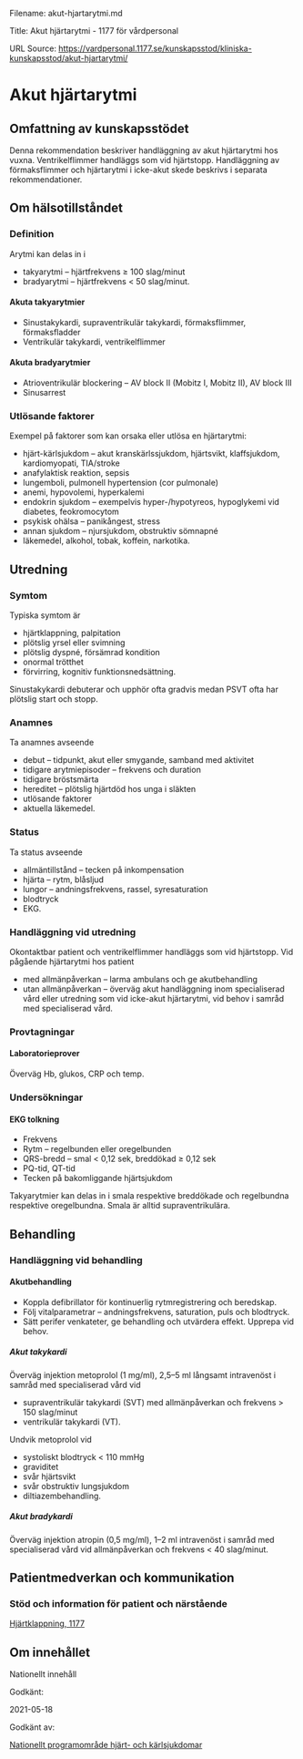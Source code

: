 Filename: akut-hjartarytmi.md

Title: Akut hjärtarytmi - 1177 för vårdpersonal

URL Source: https://vardpersonal.1177.se/kunskapsstod/kliniska-kunskapsstod/akut-hjartarytmi/

Akut hjärtarytmi
================

Omfattning av kunskapsstödet
----------------------------

Denna rekommendation beskriver handläggning av akut hjärtarytmi hos vuxna. Ventrikelflimmer handläggs som vid hjärtstopp. Handläggning av förmaksflimmer och hjärtarytmi i icke-akut skede beskrivs i separata rekommendationer.

Om hälsotillståndet
-------------------

### Definition

Arytmi kan delas in i

*   takyarytmi – hjärtfrekvens ≥ 100 slag/minut
*   bradyarytmi – hjärtfrekvens < 50 slag/minut.

#### Akuta takyarytmier

*   Sinustakykardi, supraventrikulär takykardi, förmaksflimmer, förmaksfladder
*   Ventrikulär takykardi, ventrikelflimmer

#### Akuta bradyarytmier

*   Atrioventrikulär blockering – AV block II (Mobitz I, Mobitz II), AV block III
*   Sinusarrest

### Utlösande faktorer

Exempel på faktorer som kan orsaka eller utlösa en hjärtarytmi:

*   hjärt-kärlsjukdom – akut kranskärlssjukdom, hjärtsvikt, klaffsjukdom, kardiomyopati, TIA/stroke
*   anafylaktisk reaktion, sepsis
*   lungemboli, pulmonell hypertension (cor pulmonale)
*   anemi, hypovolemi, hyperkalemi
*   endokrin sjukdom – exempelvis hyper-/hypotyreos, hypoglykemi vid diabetes, feokromocytom
*   psykisk ohälsa – panikångest, stress
*   annan sjukdom – njursjukdom, obstruktiv sömnapné
*   läkemedel, alkohol, tobak, koffein, narkotika.

Utredning
---------

### Symtom

Typiska symtom är

*   hjärtklappning, palpitation
*   plötslig yrsel eller svimning
*   plötslig dyspné, försämrad kondition
*   onormal trötthet
*   förvirring, kognitiv funktionsnedsättning.

Sinustakykardi debuterar och upphör ofta gradvis medan PSVT ofta har plötslig start och stopp.

### Anamnes

Ta anamnes avseende

*   debut – tidpunkt, akut eller smygande, samband med aktivitet
*   tidigare arytmiepisoder – frekvens och duration
*   tidigare bröstsmärta
*   hereditet – plötslig hjärtdöd hos unga i släkten
*   utlösande faktorer
*   aktuella läkemedel.

### Status

Ta status avseende

*   allmäntillstånd – tecken på inkompensation
*   hjärta – rytm, blåsljud
*   lungor – andningsfrekvens, rassel, syresaturation
*   blodtryck
*   EKG.

### Handläggning vid utredning

Okontaktbar patient och ventrikelflimmer handläggs som vid hjärtstopp. Vid pågående hjärtarytmi hos patient

*   med allmänpåverkan – larma ambulans och ge akutbehandling
*   utan allmänpåverkan – överväg akut handläggning inom specialiserad vård eller utredning som vid icke-akut hjärtarytmi, vid behov i samråd med specialiserad vård.

### Provtagningar

#### Laboratorieprover

Överväg Hb, glukos, CRP och temp.

### Undersökningar

#### EKG tolkning

*   Frekvens
*   Rytm – regelbunden eller oregelbunden
*   QRS-bredd – smal < 0,12 sek, breddökad ≥ 0,12 sek
*   PQ-tid, QT-tid
*   Tecken på bakomliggande hjärtsjukdom

Takyarytmier kan delas in i smala respektive breddökade och regelbundna respektive oregelbundna. Smala är alltid supraventrikulära.

Behandling
----------

### Handläggning vid behandling

#### Akutbehandling

*   Koppla defibrillator för kontinuerlig rytmregistrering och beredskap.
*   Följ vitalparametrar – andningsfrekvens, saturation, puls och blodtryck.
*   Sätt perifer venkateter, ge behandling och utvärdera effekt. Upprepa vid behov.

##### Akut takykardi

Överväg injektion metoprolol (1 mg/ml), 2,5–5 ml långsamt intravenöst i samråd med specialiserad vård vid

*   supraventrikulär takykardi (SVT) med allmänpåverkan och frekvens \> 150 slag/minut
*   ventrikulär takykardi (VT).

Undvik metoprolol vid

*   systoliskt blodtryck < 110 mmHg
*   graviditet
*   svår hjärtsvikt
*   svår obstruktiv lungsjukdom
*   diltiazembehandling.

##### Akut bradykardi

Överväg injektion atropin (0,5 mg/ml), 1–2 ml intravenöst i samråd med specialiserad vård vid allmänpåverkan och frekvens < 40 slag/minut.

Patientmedverkan och kommunikation
----------------------------------

### Stöd och information för patient och närstående

[Hjärtklappning, 1177](https://www.1177.se/sjukdomar--besvar/hjarta-och-blodkarl/hjartrytm/hjartklappning/)

Om innehållet
-------------

Nationellt innehåll

Godkänt:

2021-05-18

Godkänt av:

[Nationellt programområde hjärt- och kärlsjukdomar](https://kunskapsstyrningvard.se/kunskapsstyrningvard/programomradenochsamverkansgrupper/nationellaprogramomraden/npohjartochkarlsjukdomar.56430.html)
